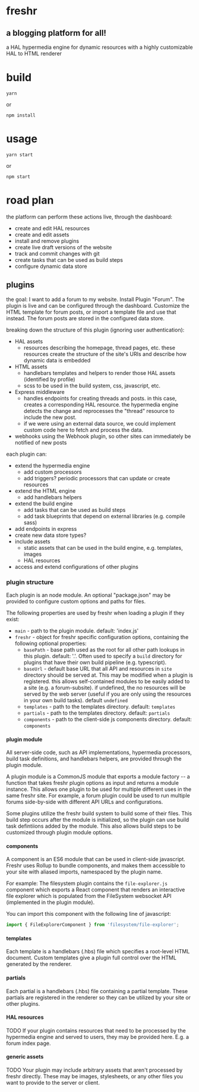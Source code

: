 # freshr
## a blogging platform for all!
a HAL hypermedia engine for dynamic resources with a highly customizable HAL to HTML renderer

# build

```
yarn
```

or

```
npm install
```

# usage

```
yarn start
```

or

```
npm start
```

# road plan
the platform can perform these actions live, through the dashboard:
 - create and edit HAL resources
 - create and edit assets
 - install and remove plugins
 - create live draft versions of the website
 - track and commit changes with git
 - create tasks that can be used as build steps
 - configure dynamic data store

## plugins
the goal: I want to add a forum to my website. Install Plugin "Forum". The plugin is live and can be configured through the dashboard. Customize the HTML template for forum posts, or import a template file and use that instead. The forum posts are stored in the configured data store.

breaking down the structure of this plugin (ignoring user authentication):
 - HAL assets
 	 - resources describing the homepage, thread pages, etc. these resources create the structure of the site's URIs and describe how dynamic data is embedded
 - HTML assets
 	 - handlebars templates and helpers to render those HAL assets (identified by profile)
 	 - scss to be used in the build system, css, javascript, etc.
 - Express middleware
 	 - handles endpoints for creating threads and posts. in this case, creates a corresponding HAL resource. the hypermedia engine detects the change and reprocesses the "thread" resource to include the new post.
 	 - if we were using an external data source, we could implement custom code here to fetch and process the data.
 - webhooks using the Webhook plugin, so other sites can immediately be notified of new posts

each plugin can:
 - extend the hypermedia engine
   - add custom processors
   - add triggers? periodic processors that can update or create resources
 - extend the HTML engine
   - add handlebars helpers
 - extend the build engine
	 - add tasks that can be used as build steps
 	 - add task blueprints that depend on external libraries (e.g. compile sass)
 - add endpoints in express
 - create new data store types?
 - include assets
 	 - static assets that can be used in the build engine, e.g. templates, images
 	 - HAL resources
 - access and extend configurations of other plugins

### plugin structure

Each plugin is an node module. An optional "package.json" may be provided to configure custom options and paths for files.

The following properties are used by freshr when loading a plugin if they exist:
 - `main` - path to the plugin module. default: 'index.js'
 - `freshr` - object for freshr specific configuration options, containing the following optional properties:
 	- `basePath` - base path used as the root for all other path lookups in this plugin. default: '.'. Often used to specify a `build` directory for plugins that have their own build pipeline (e.g. typescript).
 	- `baseUrl` - default base URL that all API and resources in `site` directory should be served at. This may be modified when a plugin is registered. this allows self-contained modules to be easily added to a site (e.g. a forum-subsite). if undefined, the no resources will be served by the web server (useful if you are only using the resources in your own build tasks). default `undefined`
    - `templates` - path to the templates directory. default: `templates`
    - `partials` - path to the templates directory. default: `partials`
    - `components` - path to the client-side js components directory. default: `components`

 #### plugin module
All server-side code, such as API implementations, hypermedia processors, build task definitions, and handlebars helpers, are provided through the plugin module.

A plugin module is a CommonJS module that exports a module factory -- a function that takes freshr plugin options as input and returns a module instance. This allows one plugin to be used for multiple different uses in the same freshr site. For example, a forum plugin could be used to run multiple forums side-by-side with different API URLs and configurations.

Some plugins utilize the freshr build system to build some of their files. This build step occurs after the module is initialized, so the plugin can use build task defintiions added by the module. This also allows build steps to be customized through plugin module options.

#### components
A component is an ES6 module that can be used in client-side javascript. Freshr uses Rollup to bundle components, and makes them accessible to your site with aliased imports, namespaced by the plugin name.

For example: The filesystem plugin contains the `file-explorer.js` component which exports a React component that renders an interactive file explorer which is populated from the FileSystem websocket API (implemented in the plugin module).

You can import this component with the following line of javascript:

```js
import { FileExplorerComponent } from 'filesystem/file-explorer';
```

#### templates
Each template is a handlebars (.hbs) file which specifies a root-level HTML document. Custom templates give a plugin full control over the HTML generated by the renderer.

#### partials
Each partial is a handlebars (.hbs) file containing a partial template. These partials are registered in the renderer so they can be utilized by your site or other plugins.

#### HAL resources
TODO
If your plugin contains resources that need to be processed by the hypermedia engine and served to users, they may be provided here. E.g. a forum index page.

#### generic assets
TODO
Your plugin may include arbitrary assets that aren't processed by freshr directly. These may be images, stylesheets, or any other files you want to provide to the server or client.
